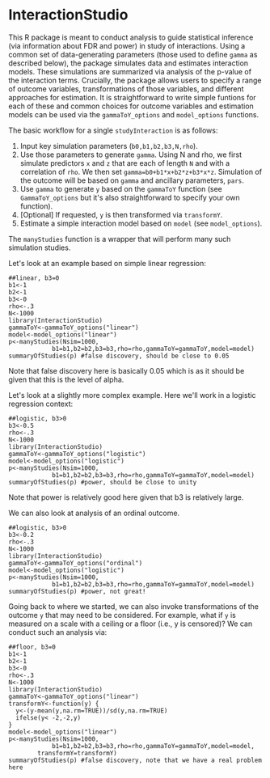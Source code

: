 ##
# InteractionStudio

This R package is meant to conduct analysis to guide statistical inference (via information about FDR and power) in study of interactions. Using a common set of data-generating parameters (those used to define `gamma` as described below), the package simulates data and estimates interaction models. These simulations are summarized via analysis of the p-value of the interaction terms. Crucially, the package allows users to specify a range of outcome variables, transformations of those variables, and different approaches for estimation. It is straightforward to write simple funtions for each of these and common choices for outcome variables and estimation models can be used via the `gammaToY_options` and `model_options` functions.

The basic workflow for a single `studyInteraction` is as follows:
1. Input key simulation parameters (`b0,b1,b2,b3,N,rho`). 
2. Use those parameters to generate `gamma`. Using N and rho, we first simulate predictors `x` and `z` that are each of length `N` and with a correlation of `rho`. We then set `gamma=b0+b1*x+b2*z+b3*x*z`. Simulation of the outcome will be based on `gamma` and ancillary parameters, `pars`.
3. Use `gamma` to generate `y` based on the `gammaToY` function (see `GammaToY_options` but it's also straightforward to specify your own function). 
4. [Optional] If requested, `y` is then transformed via `transformY`. 
5. Estimate a simple interaction model based on `model` (see `model_options`). 

The `manyStudies` function is a wrapper that will perform many such simulation studies. 

Let's look at an example based on simple linear regression:

```
##linear, b3=0
b1<-1
b2<-1
b3<-0
rho<-.3
N<-1000
library(InteractionStudio)
gammaToY<-gammaToY_options("linear")
model<-model_options("linear")
p<-manyStudies(Nsim=1000,
            b1=b1,b2=b2,b3=b3,rho=rho,gammaToY=gammaToY,model=model)
summaryOfStudies(p) #false discovery, should be close to 0.05
```
Note that false discovery here is basically 0.05 which is as it should be given that this is the level of alpha. 

Let's look at a slightly more complex example. Here we'll work in a logistic regression context:
```
##logistic, b3>0
b3<-0.5
rho<-.3
N<-1000
library(InteractionStudio)
gammaToY<-gammaToY_options("logistic")
model<-model_options("logistic")
p<-manyStudies(Nsim=1000,
            b1=b1,b2=b2,b3=b3,rho=rho,gammaToY=gammaToY,model=model)
summaryOfStudies(p) #power, should be close to unity
```
Note that power is relatively good here given that b3 is relatively large. 

We can also look at analysis of an ordinal outcome.
```
##logistic, b3>0
b3<-0.2
rho<-.3
N<-1000
library(InteractionStudio)
gammaToY<-gammaToY_options("ordinal")
model<-model_options("logistic")
p<-manyStudies(Nsim=1000,
            b1=b1,b2=b2,b3=b3,rho=rho,gammaToY=gammaToY,model=model)
summaryOfStudies(p) #power, not great!
```

Going back to where we started, we can also invoke transformations of the outcome `y` that may need to be considered. For example, what if `y` is measured on a scale with a ceiling or a floor (i.e., y is censored)? We can conduct such an analysis via:
```
##floor, b3=0
b1<-1
b2<-1
b3<-0
rho<-.3
N<-1000
library(InteractionStudio)
gammaToY<-gammaToY_options("linear")
transformY<-function(y) {
  y<-(y-mean(y,na.rm=TRUE))/sd(y,na.rm=TRUE)
  ifelse(y< -2,-2,y)
}
model<-model_options("linear")
p<-manyStudies(Nsim=1000,
            b1=b1,b2=b2,b3=b3,rho=rho,gammaToY=gammaToY,model=model,
	    transformY=transformY)
summaryOfStudies(p) #false discovery, note that we have a real problem here
```
